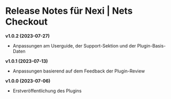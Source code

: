 # Release Notes für Nexi | Nets Checkout

**v1.0.2 (2023-07-27)**
- Anpassungen am Userguide, der Support-Sektion und der Plugin-Basis-Daten

**v1.0.1 (2023-07-13)**
- Anpassungen basierend auf dem Feedback der Plugin-Review

**v1.0.0 (2023-07-06)**
- Erstveröffentlichung des Plugins